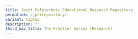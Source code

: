 ```yaml
---
title: Joint Polytechnic Educational Research Repository
permalink: /jperrepository/
variant: tiptap
description: ""
third_nav_title: The Frontier Series (Research)
---
```

<p></p>